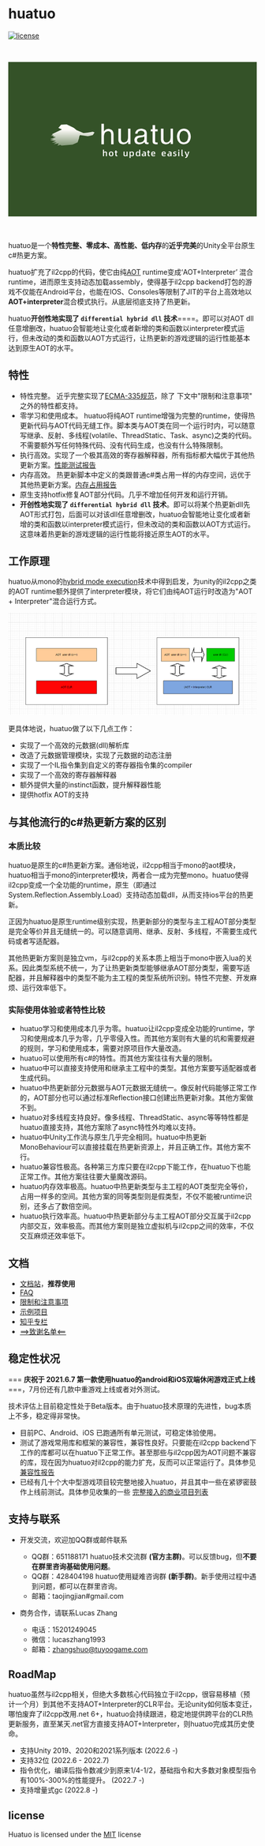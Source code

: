 
# huatuo

[![license](http://img.shields.io/badge/license-MIT-blue.svg)](https://github.com/focus-creative-games/huatuo/blob/main/LICENSE)

<br/>

![icon](docs/images/logo.png)

<br/>

huatuo是一个**特性完整、零成本、高性能、低内存**的**近乎完美**的Unity全平台原生c#热更方案。

huatuo扩充了il2cpp的代码，使它由纯[AOT](https://en.wikipedia.org/wiki/Ahead-of-time_compilation) runtime变成‘AOT+Interpreter’ 混合runtime，进而原生支持动态加载assembly，使得基于il2cpp backend打包的游戏不仅能在Android平台，也能在IOS、Consoles等限制了JIT的平台上高效地以**AOT+interpreter**混合模式执行。从底层彻底支持了热更新。

huatuo**开创性地实现了 `differential hybrid dll` 技术**====。即可以对AOT dll任意增删改，huatuo会智能地让变化或者新增的类和函数以interpreter模式运行，但未改动的类和函数以AOT方式运行，让热更新的游戏逻辑的运行性能基本达到原生AOT的水平。

## 特性

- 特性完整。 近乎完整实现了[ECMA-335规范](https://www.ecma-international.org/publications-and-standards/standards/ecma-335/)，除了 下文中"限制和注意事项" 之外的特性都支持。
- 零学习和使用成本。 huatuo将纯AOT runtime增强为完整的runtime，使得热更新代码与AOT代码无缝工作。脚本类与AOT类在同一个运行时内，可以随意写继承、反射、多线程(volatile、ThreadStatic、Task、async)之类的代码。不需要额外写任何特殊代码、没有代码生成，也没有什么特殊限制。
- 执行高效。实现了一个极其高效的寄存器解释器，所有指标都大幅优于其他热更新方案。[性能测试报告](https://focus-creative-games.github.io/huatuo/performance/benchmark/#性能测试报告)
- 内存高效。 热更新脚本中定义的类跟普通c#类占用一样的内存空间，远优于其他热更新方案。[内存占用报告](https://focus-creative-games.github.io/huatuo/performance/benchmark/#内存占用报告)
- 原生支持hotfix修复AOT部分代码。几乎不增加任何开发和运行开销。
- **开创性地实现了 `differential hybrid dll` 技术**。即可以将某个热更新dll先AOT形式打包，后面可以对该dll任意增删改，huatuo会智能地让变化或者新增的类和函数以interpreter模式运行，但未改动的类和函数以AOT方式运行。这意味着热更新的游戏逻辑的运行性能将接近原生AOT的水平。

## 工作原理

huatuo从mono的[hybrid mode execution](https://developpaper.com/new-net-interpreter-mono-has-arrived/)技术中得到启发，为unity的il2cpp之类的AOT runtime额外提供了interpreter模块，将它们由纯AOT运行时改造为"AOT + Interpreter"混合运行方式。

![icon](docs/images/architecture.png)

更具体地说，huatuo做了以下几点工作：

- 实现了一个高效的元数据(dll)解析库
- 改造了元数据管理模块，实现了元数据的动态注册
- 实现了一个IL指令集到自定义的寄存器指令集的compiler
- 实现了一个高效的寄存器解释器
- 额外提供大量的instinct函数，提升解释器性能
- 提供hotfix AOT的支持

## 与其他流行的c#热更新方案的区别

### 本质比较

huatuo是原生的c#热更新方案。通俗地说，il2cpp相当于mono的aot模块，huatuo相当于mono的interpreter模块，两者合一成为完整mono。huatuo使得il2cpp变成一个全功能的runtime，原生（即通过System.Reflection.Assembly.Load）支持动态加载dll，从而支持ios平台的热更新。

正因为huatuo是原生runtime级别实现，热更新部分的类型与主工程AOT部分类型是完全等价并且无缝统一的。可以随意调用、继承、反射、多线程，不需要生成代码或者写适配器。

其他热更新方案则是独立vm，与il2cpp的关系本质上相当于mono中嵌入lua的关系。因此类型系统不统一，为了让热更新类型能够继承AOT部分类型，需要写适配器，并且解释器中的类型不能为主工程的类型系统所识别。特性不完整、开发麻烦、运行效率低下。

### 实际使用体验或者特性比较

- huatuo学习和使用成本几乎为零。huatuo让il2cpp变成全功能的runtime，学习和使用成本几乎为零，几乎零侵入性。而其他方案则有大量的坑和需要规避的规则，学习和使用成本，需要对原项目作大量改造。
- huatuo可以使用所有c#的特性。而其他方案往往有大量的限制。
- huatuo中可以直接支持使用和继承主工程中的类型。其他方案要写适配器或者生成代码。
- huatuo中热更新部分元数据与AOT元数据无缝统一。像反射代码能够正常工作的，AOT部分也可以通过标准Reflection接口创建出热更新对象。其他方案做不到。
- huatuo对多线程支持良好。像多线程、ThreadStatic、async等等特性都是huatuo直接支持，其他方案除了async特性外均难以支持。
- huatuo中Unity工作流与原生几乎完全相同。huatuo中热更新MonoBehaviour可以直接挂载在热更新资源上，并且正确工作。其他方案不行。
- huatuo兼容性极高。各种第三方库只要在il2cpp下能工作，在huatuo下也能正常工作。其他方案往往要大量魔改源码。
- huatuo内存效率极高。huatuo中热更新类型与主工程的AOT类型完全等价，占用一样多的空间。其他方案的同等类型则是假类型，不仅不能被runtime识别，还多占了数倍空间。
- huatuo执行效率高。huatuo中热更新部分与主工程AOT部分交互属于il2cpp内部交互，效率极高。而其他方案则是独立虚拟机与il2cpp之间的效率，不仅交互麻烦还效率低下。

## 文档

- [文档站](https://focus-creative-games.github.io/)，**推荐使用**
- [FAQ](https://focus-creative-games.github.io/huatuo/faq/)
- [限制和注意事项](https://focus-creative-games.github.io/huatuo/performance/limit/)
- [示例项目](https://github.com/focus-creative-games/huatuo_trial)
- [知乎专栏](https://www.zhihu.com/column/c_1489549396035870720)
- [==>致谢名单<==](https://focus-creative-games.github.io/huatuo/donate/)

## 稳定性状况

=== **庆祝于 2021.6.7 第一款使用huatuo的android和iOS双端休闲游戏正式上线** ===，7月份还有几款中重游戏上线或者对外测试。

技术评估上目前稳定性处于Beta版本。由于huatuo技术原理的先进性，bug本质上不多，稳定得非常快。

- 目前PC、Android、iOS 已跑通所有单元测试，可稳定体验使用。
- 测试了游戏常用库和框架的兼容性，兼容性良好。只要能在il2cpp backend下工作的库都可以在huatuo下正常工作。甚至那些与il2cpp因为AOT问题不兼容的库，现在因为huatuo对il2cpp的能力扩充，反而可以正常运行了。具体参见 [兼容性报告](https://focus-creative-games.github.io/huatuo/performance/compatible/)
- 已经有几十个大中型游戏项目较完整地接入huatuo，并且其中一些在紧锣密鼓作上线前测试。具体参见收集的一些 [完整接入的商业项目列表](https://focus-creative-games.github.io/huatuo/ref_project/)

## 支持与联系

- 开发交流，欢迎加QQ群或邮件联系
  - QQ群：651188171 huatuo技术交流群 **(官方主群)**。可以反馈bug，但**不要在群里咨询基础使用问题**。
  - QQ群：428404198 huatuo使用疑难咨询群 **(新手群)**。新手使用过程中遇到问题，都可以在群里咨询。
  - 邮箱：taojingjian#gmail.com

- 商务合作，请联系Lucas Zhang
  - 电话：15201249045
  - 微信：lucaszhang1993
  - 邮箱：zhangshuo@tuyoogame.com

## RoadMap

huatuo虽然与il2cpp相关，但绝大多数核心代码独立于il2cpp，很容易移植（预计一个月）到其他不支持AOT+Interpreter的CLR平台。无论unity如何版本变迁，哪怕废弃了il2cpp改用.net 6+，huatuo会持续跟进，稳定地提供跨平台的CLR热更新服务，直至某天.net官方直接支持AOT+Interpreter，则huatuo完成其历史使命。

- 支持Unity 2019、2020和2021系列版本 (2022.6 -)
- 支持32位 (2022.6 - 2022.7)
- 指令优化，编译后指令数减少到原来1/4-1/2，基础指令和大多数对象模型指令有100%-300%的性能提升。 (2022.7 -)
- 支持增量式gc (2022.8 -)

## license

Huatuo is licensed under the [MIT](https://github.com/focus-creative-games/huatuo/blob/main/LICENSE) license
